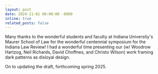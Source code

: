```yaml
---
layout: post
date: 2024-11-01 00:00:00 -0000
inline: true
related_posts: false
---
```

Many thanks to the wonderful students and faculty at Indiana University's Maurer School of Law for the wonderful centennial symposium for the Indiana Law Review! I had a wonderful time presenting our (w/ Woodrow Hartzog, Neil Richards, David Choffnes, and Christo Wilson) work framing dark patterns as disloyal design. 

On to updating the draft, forthcoming spring 2025. 